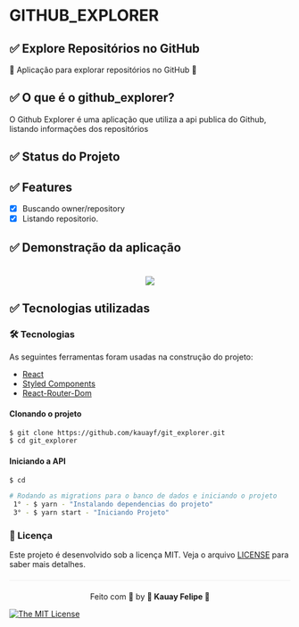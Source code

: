 
# GITHUB_EXPLORER


 ## ✅ Explore Repositórios no GitHub

   🚀 Aplicação para explorar repositórios no GitHub 🚀

 ## ✅  O que é o github_explorer?

 O Github Explorer é uma aplicação que utiliza a api publica do Github,
 listando informações dos repositórios


## ✅ Status do Projeto


##  ✅ Features

- [x] Buscando owner/repository
- [x] Listando repositorio.

## ✅ Demonstração da aplicação

<h1 align="center">
  <img src=DEMO DA APLICACAO />
</h1>


## ✅ Tecnologias utilizadas

### 🛠 Tecnologias

As seguintes ferramentas foram usadas na construção do projeto:

- [React](https://pt-br.reactjs.org/)
- [Styled Components](https://styled-components.com/)
- [React-Router-Dom](https://reactrouter.com/web/guides/quick-start)


<Div style{alingnItems: 'center'}>

</Div>


#### Clonando o projeto
```sh
$ git clone https://github.com/kauayf/git_explorer.git
$ cd git_explorer
```
#### Iniciando a API
```sh
$ cd

# Rodando as migrations para o banco de dados e iniciando o projeto
 1° - $ yarn - "Instalando dependencias do projeto"
 3° - $ yarn start - "Iniciando Projeto"
```

### :memo: Licença

Este projeto é desenvolvido sob a licença MIT. Veja o arquivo [LICENSE](LICENSE.md) para saber mais detalhes.

<p align="center" style="margin-top: 20px; border-top: 1px solid #eee; padding-top: 20px;">Feito com 💙 by <strong>  🌠 Kauay Felipe 🌠  </strong> </p>


[![The MIT License](https://img.shields.io/badge/license-MIT-green.svg?style=flat-square)](http://github.com/jvictorfarias/gobarber/LICENSE.md)
